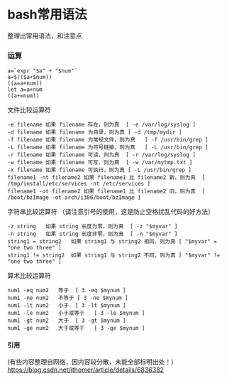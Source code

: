 # bash常用语法
整理出常用语法，和注意点  


### 运算

	a=`expr "$a" + "$num"`
	a=$(($a+$num))
	((a=a+num))
	let a=a+num	
	((a+=num))
	









文件比较运算符

	-e filename	如果 filename 存在，则为真	[ -e /var/log/syslog ]
	-d filename	如果 filename 为目录，则为真	[ -d /tmp/mydir ]
	-f filename	如果 filename 为常规文件，则为真	[ -f /usr/bin/grep ]
	-L filename	如果 filename 为符号链接，则为真	[ -L /usr/bin/grep ]
	-r filename	如果 filename 可读，则为真	[ -r /var/log/syslog ]
	-w filename	如果 filename 可写，则为真	[ -w /var/mytmp.txt ]
	-x filename	如果 filename 可执行，则为真	[ -L /usr/bin/grep ]
	filename1 -nt filename2	如果 filename1 比 filename2 新，则为真	[ /tmp/install/etc/services -nt /etc/services ]
	filename1 -ot filename2	如果 filename1 比 filename2 旧，则为真	[ /boot/bzImage -ot arch/i386/boot/bzImage ]

字符串比较运算符 （请注意引号的使用，这是防止空格扰乱代码的好方法）

	-z string	如果 string 长度为零，则为真	[ -z "$myvar" ]
	-n string	如果 string 长度非零，则为真	[ -n "$myvar" ]
	string1 = string2	如果 string1 与 string2 相同，则为真	[ "$myvar" = "one two three" ]
	string1 != string2	如果 string1 与 string2 不同，则为真	[ "$myvar" != "one two three" ]

算术比较运算符

	num1 -eq num2	等于	[ 3 -eq $mynum ]
	num1 -ne num2	不等于	[ 3 -ne $mynum ]
	num1 -lt num2	小于	[ 3 -lt $mynum ]
	num1 -le num2	小于或等于	[ 3 -le $mynum ]
	num1 -gt num2	大于	[ 3 -gt $mynum ]
	num1 -ge num2	大于或等于	[ 3 -ge $mynum ]





#### 引用
(有些内容整理自网络，因内容较分散，未能全部标明出处！)  
https://blog.csdn.net/ithomer/article/details/6836382

